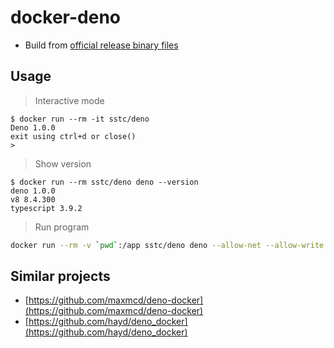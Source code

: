 # docker-deno

- Build from [official release binary files](https://github.com/denoland/deno/releases/)

## Usage

> Interactive mode

```console
$ docker run --rm -it sstc/deno
Deno 1.0.0
exit using ctrl+d or close()
>
```

> Show version

```console
$ docker run --rm sstc/deno deno --version
deno 1.0.0
v8 8.4.300
typescript 3.9.2
```

> Run program

```sh
docker run --rm -v `pwd`:/app sstc/deno deno --allow-net --allow-write main.ts
```

## Similar projects

- [https://github.com/maxmcd/deno-docker](https://github.com/maxmcd/deno-docker)
- [https://github.com/hayd/deno_docker](https://github.com/hayd/deno_docker)
